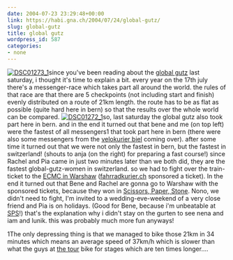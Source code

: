 ```yaml
---
date: 2004-07-23 23:29:48+00:00
link: https://habi.gna.ch/2004/07/24/global-gutz/
slug: global-gutz
title: global gutz
wordpress_id: 587
categories:
- none
---
```


[![DSC01273_1](https://habi.gna.ch/blog/images/DSC01273_1-tm.jpg)](https://habi.gna.ch/blog/images/DSC01273_1.JPG)since you've been reading about the [global gutz](http://globalgutz.org/) last saturday, i thought it's time to explain a bit.
every year on the 17th july there's a messenger-race which takes part all around the world. the rules of that race are that there are 5 checkpoints (not including start and finish) evenly distributed on a route of 21km length. the route has to be as flat as possible (quite hard here in bern) so that the results over the whole world can be compared.
[![DSC01272_1](https://habi.gna.ch/blog/images/DSC01272_1-tm.jpg)](https://habi.gna.ch/blog/images/DSC01272_1.JPG)so, last saturday the global gutz also took part here in bern. and in the end it turned out that bene and me (on top left) were the fastest of all messengers1 that took part here in bern (there were also some messengers from the [velokurier biel](https://velokurierbiel.ch/) coming over). after some time it turned out that we were not only the fastest in bern, but the fastest in switzerland! (shouts to  anja (on the right) for preparing a fast course!) 
since Rachel and Pia came in just two minutes later than we both did, they are the fastest global-gutz-women in switzerland. so we had to fight over the train-ticket to the [ECMC in Warshaw](http://www.ecmc2004.org/) ([fahrradkurier.ch](http://www.fahrradkurier.ch/events/run.html) sponsored a ticket). In the end it turned out that  Bene and Rachel are gonna go to Warshaw with the sponsored tickets, because they won in [Scissors, Paper, Stone](http://www.chunkideas.com/popups/sps_popup.htm). Nono, we didn't need to fight, I'm invited to a wedding-eve-weekend of a very close friend and Pia is on holidays. (Good for Bene, because i'm unbeatable at [SPS](http://www.chunkideas.com/popups/sps_popup.htm)!)
that's the explanation why i didn't stay on the gurten to see nena and iam and lunik. this was probably much more fun anyways!

1The only depressing thing is that we managed to bike those 21km in 34 minutes which means an average speed of 37km/h which is slower than what the guys at [the tour](http://www.letour.fr/2004/us/index.html) bike for stages which are ten times longer....
